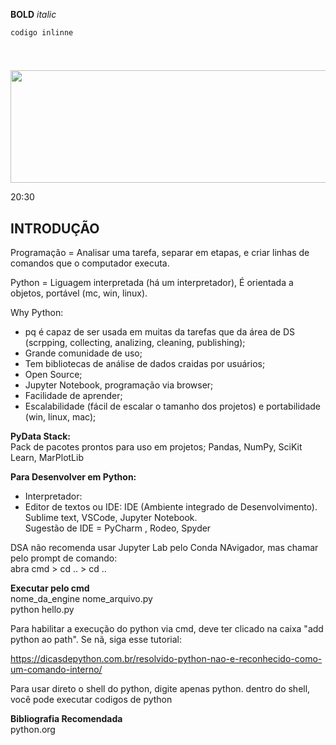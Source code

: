 



**BOLD**
*italic*

`codigo inlinne`

```py
```
#
##
###
####
  
<p align="center">     
 <img width="600" height="180" src="">
 </p> 

20:30  

## INTRODUÇÃO  
Programação = Analisar uma tarefa, separar em etapas, e criar linhas de comandos que o computador executa.  
  
Python = Liguagem interpretada (há um interpretador), É orientada a objetos, portável (mc, win, linux).  

Why Python:  
* pq é capaz de ser usada em muitas da tarefas que da área de DS (scrpping, collecting, analizing, cleaning, publishing);  
* Grande comunidade de uso;  
* Tem bibliotecas de análise de dados craidas por usuários;   
* Open Source;  
* Jupyter Notebook, programação via browser;  
* Facilidade de aprender;  
* Escalabilidade (fácil de escalar o tamanho dos projetos) e portabilidade (win, linux, mac);  

**PyData Stack:**   
Pack de pacotes prontos para uso em projetos; 
Pandas, NumPy, SciKit Learn, MarPlotLib  

**Para Desenvolver em Python:**    
* Interpretador:  
* Editor de textos ou IDE: IDE (Ambiente integrado de Desenvolvimento).  Sublime text, VSCode, Jupyter Notebook.   
Sugestão de IDE = PyCharm , Rodeo, Spyder  

DSA não recomenda usar Jupyter Lab pelo Conda NAvigador, mas chamar pelo prompt de comando:  
abra cmd > cd .. > cd .. 

**Executar pelo cmd**  
nome_da_engine nome_arquivo.py    
python hello.py  

Para habilitar a execução do python via cmd, deve ter clicado na caixa "add python ao path". Se nã, siga esse tutorial: 

https://dicasdepython.com.br/resolvido-python-nao-e-reconhecido-como-um-comando-interno/  

Para usar direto o shell do python, digite apenas python. 
dentro do shell, você pode executar codigos de python

**Bibliografia Recomendada**  
python.org